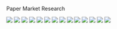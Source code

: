 Paper Market Research

![](https://kiranli.github.io/images/2paper_Slide1.png)
![](https://kiranli.github.io/images/2paper_Slide2.png)
![](https://kiranli.github.io/images/2paper_Slide3.png)
![](https://kiranli.github.io/images/2paper_Slide4.png)
![](https://kiranli.github.io/images/2paper_Slide5.png)
![](https://kiranli.github.io/images/2paper_Slide6.png)
![](https://kiranli.github.io/images/2paper_Slide7.png)
![](https://kiranli.github.io/images/2paper_Slide8.png)
![](https://kiranli.github.io/images/2paper_Slide9.png)
![](https://kiranli.github.io/images/2paper_Slide10.png)
![](https://kiranli.github.io/images/2paper_Slide11.png)
![](https://kiranli.github.io/images/2paper_Slide12.png)
![](https://kiranli.github.io/images/2paper_Slide13.png)
![](https://kiranli.github.io/images/2paper_Slide14.png)
